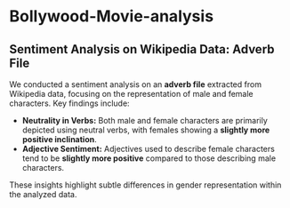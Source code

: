 # Bollywood-Movie-analysis
## Sentiment Analysis on Wikipedia Data: Adverb File

We conducted a sentiment analysis on an **adverb file** extracted from Wikipedia data, focusing on the representation of male and female characters. Key findings include:

- **Neutrality in Verbs:** Both male and female characters are primarily depicted using neutral verbs, with females showing a **slightly more positive inclination**.
- **Adjective Sentiment:** Adjectives used to describe female characters tend to be **slightly more positive** compared to those describing male characters.

These insights highlight subtle differences in gender representation within the analyzed data.
